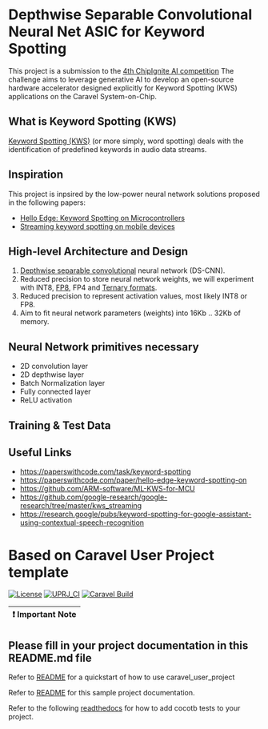 # Depthwise Separable Convolutional Neural Net ASIC for Keyword Spotting

This project is a submission to the [4th ChipIgnite AI competition](https://efabless.com/genai/challenges/4)
The challenge aims to leverage generative AI to develop an open-source hardware accelerator designed explicitly for Keyword Spotting (KWS) applications on the Caravel System-on-Chip.

## What is Keyword Spotting (KWS)

[Keyword Spotting (KWS)](https://en.wikipedia.org/wiki/Keyword_spotting) (or more simply, word spotting) deals with the identification of predefined keywords in audio data streams.

## Inspiration
This project is inpsired by the low-power neural network solutions proposed in the following papers:
   * [Hello Edge: Keyword Spotting on Microcontrollers](https://arxiv.org/abs/1711.07128)
   * [Streaming keyword spotting on mobile devices](https://arxiv.org/abs/2005.06720)

## High-level Architecture and Design
1. [Depthwise separable convolutional](https://paperswithcode.com/method/depthwise-separable-convolution) neural network (DS-CNN).
2. Reduced precision to store neural network weights, we will experiment with INT8, [FP8](https://arxiv.org/abs/2209.05433), FP4 and [Ternary formats](https://arxiv.org/pdf/2402.17764.pdf).
3. Reduced precision to represent activation values, most likely INT8 or FP8.
4. Aim to fit neural network parameters (weights) into 16Kb .. 32Kb of memory.

## Neural Network primitives necessary
* 2D convolution layer
* 2D depthwise layer
* Batch Normalization layer
* Fully connected layer
* ReLU activation

## Training & Test Data

## Useful Links
* https://paperswithcode.com/task/keyword-spotting
* https://paperswithcode.com/paper/hello-edge-keyword-spotting-on
* https://github.com/ARM-software/ML-KWS-for-MCU
* https://github.com/google-research/google-research/tree/master/kws_streaming
* https://research.google/pubs/keyword-spotting-for-google-assistant-using-contextual-speech-recognition


# Based on Caravel User Project template

[![License](https://img.shields.io/badge/License-Apache%202.0-blue.svg)](https://opensource.org/licenses/Apache-2.0) [![UPRJ_CI](https://github.com/efabless/caravel_project_example/actions/workflows/user_project_ci.yml/badge.svg)](https://github.com/efabless/caravel_project_example/actions/workflows/user_project_ci.yml) [![Caravel Build](https://github.com/efabless/caravel_project_example/actions/workflows/caravel_build.yml/badge.svg)](https://github.com/efabless/caravel_project_example/actions/workflows/caravel_build.yml)

| :exclamation: Important Note            |
|-----------------------------------------|

## Please fill in your project documentation in this README.md file 

Refer to [README](docs/source/index.rst#section-quickstart) for a quickstart of how to use caravel_user_project

Refer to [README](docs/source/index.rst) for this sample project documentation. 

Refer to the following [readthedocs](https://caravel-sim-infrastructure.readthedocs.io/en/latest/index.html) for how to add cocotb tests to your project. 
